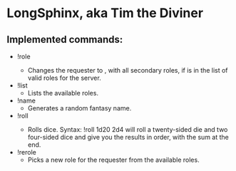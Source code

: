 # LongSphinx, aka Tim the Diviner

## Implemented commands:

* !role <rolename>
    * Changes the requester to <rolename>, with all secondary roles, if <rolename> is in the list of valid roles for the server.
* !list
    * Lists the available roles.
* !name
    * Generates a random fantasy name.
* !roll <dice string>
    * Rolls dice. Syntax: !roll 1d20 2d4 will roll a twenty-sided die and two four-sided dice and give you the results in order, with the sum at the end.
* !rerole
    * Picks a new role for the requester from the available roles.

